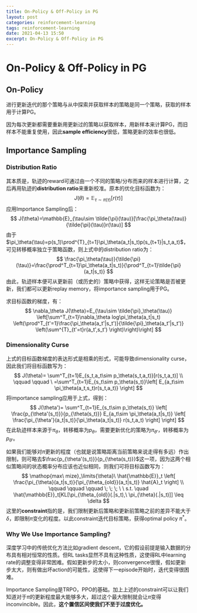 ```yaml
---
title: On-Policy & Off-Policy in PG
layout: post
categories: reinforcement-learning
tags: reinforcement-learning
date: 2021-04-13 15:50
excerpt: On-Policy & Off-Policy in PG
---
```


# On-Policy & Off-Policy in PG

## On-Policy

进行更新迭代的那个策略与从中探索并获取样本的策略是同一个策略，获取的样本用于计算PG。

因为每次更新都需要重新用更新过的策略以获取样本，用新样本来计算PG，而旧样本不能重复使用，因此**sample efficiency**很低，策略更新的效率也很低。

## Importance Sampling

### Distribution Ratio

其本质是，轨迹的reward可通过由一个不同的策略/分布而来的样本进行计算，之后再用轨迹的**distribution ratio**来重新校准。原本的优化目标函数为：
$$
J(\theta)=\mathbb{E}_{\tau\sim \pi(\tau)}[r(\tau)]
$$
应用Importance Sampling后：
$$
J(\theta)=\mathbb{E}_{\tau\sim \tilde{\pi}(\tau)}[\frac{\pi_\theta(\tau)}{\tilde{\pi}(\tau)}r(\tau)]
$$
由于$\pi_\theta(\tau)=p(s_1)\prod^{T}_{t=1}\pi_\theta(a_t|s_t)p(s_{t+1}|s_t,a_t)$，可见转移概率独立于策略函数，则上式中的distribution ratio为：
$$
\frac{\pi_\theta(\tau)}{\tilde{\pi}(\tau)}=\frac{\prod^T_{t=1}\pi_\theta(a_t|s_t)}{\prod^T_{t=1}\tilde{\pi}(a_t|s_t)}
$$
由此，轨迹样本便可从更新前（或历史的）策略中获得，这样无论策略是否被更新，我们都可以更新replay memory，将importance sampling用于PG。

求目标函数的梯度，有：
$$
\nabla_\theta J(\theta)=E_{\tau\sim \tilde{\pi}_\theta(\tau)}
\left[\sum^T_{t=1}\nabla_\theta log\pi_\theta(a_t|s_t)
\left(\prod^T_{t'=1}\frac{\pi_\theta(a_t'|s_t')}{\tilde{\pi}_\theta(a_t'|s_t')}
\left(\sum^{T}_{t'=t}r(a_t',s_t')
\right)\right)\right]
$$

### Dimensionality Curse

上式的目标函数梯度的表达形式是相乘的形式，可能导致dimensionality curse，因此我们将目标函数写为：
$$
J(\theta)=
\sum^T_{t=1}E_{s_t,a_t\sim p_\theta(s_t,a_t)}[r(s_t,a_t)] \\ 
\qquad \qquad \ =\sum^T_{t=1}E_{s_t\sim p_\theta(s_t)}\left[ 
E_{a_t\sim \pi_\theta(a_t,s_t)r(s_t,a_t)}
\right]
$$
将importance sampling应用于上式，得到：
$$
J(\theta')=
\sum^T_{t=1}E_{s_t\sim p_\theta(s_t)}
\left[
\frac{p_{\theta'(s_t)}}{p_{\theta(s_t)}}
E_{a_t\sim \pi_\theta(a_t|s_t)}
\left[
\frac{\pi_{\theta'}(a_t|s_t)}{\pi_\theta(a_t|s_t)}
r(s_t,a_t)
\right]
\right]
$$
在此轨迹样本来源于$\pi_\theta$，转移概率为$p_\theta$，需要更新优化的策略为$\pi_{\theta'}$，转移概率为$p_{\theta'}$。

如果我们能够对$\pi$更新的程度（也就是说策略距离当前策略来说走得有多远）作出限制，则可略去$\frac{p_{\theta'(s_t)}}{p_{\theta(s_t)}}$这一项，因为这两个相似策略间的状态概率分布应该也近似相同，则我们可将目标函数写为：
$$
\mathop{max\ mize}_\limits{\theta}\ 
\hat{\mathbb{E}}_t
\left[
\frac{\pi_{\theta}(a_t|s_t)}{\pi_{\theta_{old}}(a_t|s_t)}
\hat{A}_t
\right] \\
\qquad \qquad \qquad \; \; \; \ \ 
s.t. \quad
\hat{\mathbb{E}}_t[KL[\pi_{\theta_{old}}(.|s_t),\ 
\pi_{\theta}(.|s_t)]] \leq
\delta
$$
这里的**constraint**指的是，我们限制更新后策略和更新前策略之前的差异不能大于$\delta$，即限制$\pi$变化的程度。以此constraint迭代目标策略，获得optimal policy $\pi^*$。

### Why We Use Importance Sampling?

深度学习中的传统优化方法比如gradient descent，它的假设前提是输入数据的分布具有相对恒常的性质。但RL tasks显然不具有这种性质，这使得RL中learning rate的调整变得非常困难。假如更新步的太小，则convergence很慢，假如更新步太大，则有做出坏action的可能性，这使得下一episode开始时，迭代变得很困难。

Importance Sampling是TRPO，PPO的基础。加上上述的constraint可以让我们知道对于$\pi$的更新程度最大能够多大，超过这个最大限制就会让$\pi$变得inconvincible。因此，**这个置信区间使我们不至于过度优化。**
